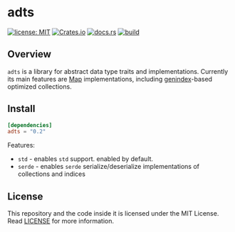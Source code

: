 # adts

[![license: MIT](https://img.shields.io/badge/License-MIT-yellow.svg)](./LICENSE)
[![Crates.io](https://img.shields.io/crates/v/adts)](https://crates.io/crates/adts)
[![docs.rs](https://img.shields.io/docsrs/adts)](https://docs.rs/adts)
[![build](https://github.com/andykswong/muds/actions/workflows/build.yaml/badge.svg)](https://github.com/andykswong/muds/actions/workflows/build.yaml)

## Overview
`adts` is a library for abstract data type traits and implementations. Currently its main features are [Map](./src/map.rs) implementations, including [genindex](https://crates.io/crates/genindex)-based optimized collections.

## Install
```toml
[dependencies]
adts = "0.2"
```
Features:
- `std` - enables `std` support. enabled by default.
- `serde` - enables `serde` serialize/deserialize implementations of collections and indices

## License
This repository and the code inside it is licensed under the MIT License. Read [LICENSE](./LICENSE) for more information.
